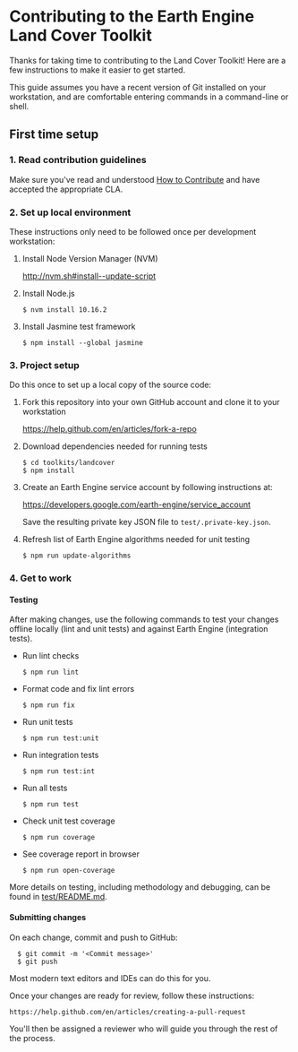 <!--
Copyright 2019 The Google Earth Engine Community Authors

Licensed under the Apache License, Version 2.0 (the "License");
you may not use this file except in compliance with the License.
You may obtain a copy of the License at

    http://www.apache.org/licenses/LICENSE-2.0

Unless required by applicable law or agreed to in writing, software
distributed under the License is distributed on an "AS IS" BASIS,
WITHOUT WARRANTIES OR CONDITIONS OF ANY KIND, either express or implied.
See the License for the specific language governing permissions and
limitations under the License.
-->

# Contributing to the Earth Engine Land Cover Toolkit

Thanks for taking time to contributing to the Land Cover Toolkit! Here are a few
instructions to make it easier to get started.

This guide assumes you have a recent version of Git installed on your
workstation, and are comfortable entering commands in a command-line or shell.

## First time setup

### 1. Read contribution guidelines

Make sure you've read and understood [How to Contribute][contribute] and have
accepted the appropriate CLA.

### 2. Set up local environment

These instructions only need to be followed once per development workstation:

1.  Install Node Version Manager (NVM)

    http://nvm.sh#install--update-script

2.  Install Node.js

        $ nvm install 10.16.2

3.  Install Jasmine test framework

        $ npm install --global jasmine

### 3. Project setup

Do this once to set up a local copy of the source code:

1.  Fork this repository into your own GitHub account and clone it to your
    workstation

    https://help.github.com/en/articles/fork-a-repo

2.  Download dependencies needed for running tests

        $ cd toolkits/landcover
        $ npm install

3.  Create an Earth Engine service account by following instructions at:

    https://developers.google.com/earth-engine/service_account

    Save the resulting private key JSON file to `test/.private-key.json`.

4.  Refresh list of Earth Engine algorithms needed for unit testing

        $ npm run update-algorithms

### 4. Get to work

#### Testing

After making changes, use the following commands to test your changes offline
locally (lint and unit tests) and against Earth Engine (integration tests).

*   Run lint checks

        $ npm run lint

*   Format code and fix lint errors

        $ npm run fix

*   Run unit tests

        $ npm run test:unit

*   Run integration tests

        $ npm run test:int

*   Run all tests

        $ npm run test

*   Check unit test coverage

        $ npm run coverage

*   See coverage report in browser

        $ npm run open-coverage

More details on testing, including methodology and debugging, can be found in
[test/README.md](test/README.md).

#### Submitting changes

On each change, commit and push to GitHub:

      $ git commit -m '<Commit message>'
      $ git push

Most modern text editors and IDEs can do this for you.

Once your changes are ready for review, follow these instructions:

    https://help.github.com/en/articles/creating-a-pull-request

You'll then be assigned a reviewer who will guide you through the rest of the
process.

[contribute]: https://github.com/google/earthengine-community/blob/master/CONTRIBUTING.md
